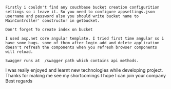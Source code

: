 	Firstly i couldn't find any couchbase bucket creation configurition settings so i leave it. So you need to configure appsettings.json username and password also you should write bucket name to MainController' constructor in getbucket.

	Don't forget To create index on bucket

	I used asp.net core angular template. I tried first time angular so i have some bugs. some of them after login add and delete application doesn't refresh the components when you refresh browser components will reload.

 	Swagger runs at  /swagger path which contains api methods.

I was really enjoyed and learnt new technologies while developing project.
Thanks for making me see my shortcomings
I hope I can join your company
Best regards
